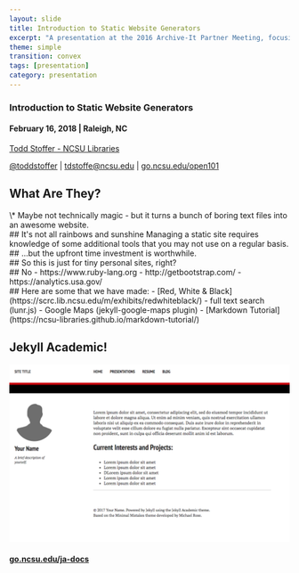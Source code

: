 ```yaml
---
layout: slide
title: Introduction to Static Website Generators
excerpt: "A presentation at the 2016 Archive-It Partner Meeting, focusing on automating the QA workflow to minimize costs by utilizing student employees"
theme: simple
transition: convex
tags: [presentation]
category: presentation
---
```

<section data-markdown>

### Introduction to Static Website Generators
#### February 16, 2018 | Raleigh, NC

[Todd Stoffer - NCSU Libraries](mailto:tdstoffe@ncsu.edu)

[@toddstoffer](www.twitter.com/toddstoffer) | [tdstoffe@ncsu.edu](mailto:tdstoffe@ncsu.edu) | [go.ncsu.edu/open101](http://go.ncsu.edu/open101)

</section>

<section data-markdown>

## What Are They?

</section>
<section data-background-image="https://media.giphy.com/media/12NUbkX6p4xOO4/giphy.gif" data-background-size="50%">
</section>

<section data-markdown>
\* Maybe not technically magic - but it turns a bunch of boring text files into an awesome website.
</section>

<section data-markdown>
<script type="text/template">
## Flavors

### - Jekyll (Ruby) <!-- .element: class="fragment fade-in"-->
### - Hugo (Go)<!-- .element: class="fragment fade-in"-->
### - Octopress (Ruby - Fancy Jekyll) <!-- .element: class="fragment fade-in"-->
### - Middleman (Ruby) <!-- .element: class="fragment fade-in"-->
### - mkdocs (Python) <!-- .element: class="fragment fade-in"-->
</script>
</section>


<section data-markdown>
<script type="text/template">
## Why Static?
### - Speed <!-- .element: class="fragment fade-in"-->
### - Security<!-- .element: class="fragment fade-in"-->
### - Flexibility <!-- .element: class="fragment fade-in"-->
### - Version Control<!-- .element: class="fragment fade-in"-->
### - Ownership <!-- .element: class="fragment fade-in"-->
</script type="text/template">
</section>

<section data-markdown>
## It's not all rainbows and sunshine
Managing a static site requires knowledge of some additional tools that you may not use on a regular basis.
</section>

<section data-markdown>
## ...but the upfront time investment is worthwhile.
</section>

<section data-markdown>
## So this is just for tiny personal sites, right?
</section>

<section data-markdown>
## No
- https://www.ruby-lang.org
- http://getbootstrap.com/
- https://analytics.usa.gov/
</section>

<section data-markdown>
## Here are some that we have made:
- [Red, White & Black](https://scrc.lib.ncsu.edu/m/exhibits/redwhiteblack/)
  - full text search (lunr.js)
  - Google Maps (jekyll-google-maps plugin)
- [Markdown Tutorial](https://ncsu-libraries.github.io/markdown-tutorial/)
</section>

<section>
<h2>Jekyll Academic!</h2>
<img src="/images/opensource101/jekyll-academic.png" width="700" />
<h4><a href = "https://go.ncsu.edu/ja-docs">go.ncsu.edu/ja-docs</a></h4>
</section>


<section data-markdown>
<script type="text/template">
## Workflow
### Starts like this:<!-- .element: class="fragment fade-in"-->
![Charlie](https://media.giphy.com/media/l0IylOPCNkiqOgMyA/giphy.gif)<!-- .element: class="fragment fade-in"-->
</script>

</section>

<section data-markdown>
<script type="text/template">
## Workflow
### Eventually feels like this:<!-- .element: class="fragment fade-in"-->
![Charlie](https://media.giphy.com/media/M7sUn3FIGZDig/giphy.gif)<!-- .element: class="fragment fade-in"-->
</script>

</section>

<section data-markdown>
<script type="text/template">
## Workflow Walkthrough
### Generate new site<!-- .element: class="fragment fade-in"-->
### Start your repo<!-- .element: class="fragment fade-in"-->
### Make some markdown files. <!-- .element: class="fragment fade-in"-->
### Commit your changes. <!-- .element: class="fragment fade-in"-->
### Set up GitHub Pages. <!-- .element: class="fragment fade-in"-->
### Bask in the glory of your new website. <!-- .element: class="fragment fade-in"-->
</script>
</section>

<section data-markdown>
<script type="text/template">
## Thank You
#### @toddstoffer | tdstoffe@ncsu.edu
</script>
</section>
